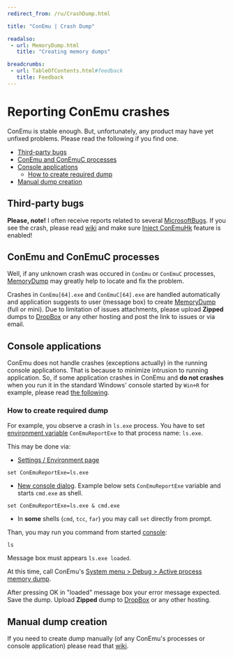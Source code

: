 ```yaml
---
redirect_from: /ru/CrashDump.html

title: "ConEmu | Crash Dump"

readalso:
 - url: MemoryDump.html
   title: "Creating memory dumps"

breadcrumbs:
 - url: TableOfContents.html#feedback
   title: Feedback
---
```


# Reporting ConEmu crashes

ConEmu is stable enough.
But, unfortunately, any product may have yet unfixed problems.
Please read the following if you find one.

* [Third-party bugs](#third-party-bugs)
* [ConEmu and ConEmuC processes](#conemu-processes)
* [Console applications](#console-applications)
  * [How to create required dump](#How_to_create_required_dump)
* [Manual dump creation](#manual-dumps)


<h2 id="third-party-bugs"> Third-party bugs </h2>

**Please, note!** I often receive reports related to several
[MicrosoftBugs](MicrosoftBugs.html).
If you see the crash, please read [wiki](MicrosoftBugs.html)
and make sure [Inject ConEmuHk](ConEmuHk.html) feature is enabled!


<h2 id="conemu-processes"> ConEmu and ConEmuC processes </h2>

Well, if any unknown crash was occured in `ConEmu` or `ConEmuC` processes,
[MemoryDump](MemoryDump.html) may greatly help to locate and fix the problem.

Crashes in `ConEmu[64].exe` and `ConEmuC[64].exe` are handled automatically
and application suggests to user (message box) to create
[MemoryDump](MemoryDump.html) (full or mini).
Due to limitation of issues attachments, please upload **Zipped** dumps to
[DropBox](DropBox.html) or any other hosting and post the link
to issues or via email.


<h2 id="console-applications"> Console applications </h2>

ConEmu does not handle crashes (exceptions actually) in the running console applications.
That is because to minimize intrusion to running application.
So, if some application crashes in ConEmu and **do not crashes** when you run it
in the standard Windows' console started by `Win+R` for example, please read
[the following](#How_to_create_required_dump).


<h3 id="How_to_create_required_dump"> How to create required dump </h3>

For example, you observe a crash in `ls.exe` process.
You have to set [environment variable](ConEmuEnvironment.html#Debug_purposed_variables)
`ConEmuReportExe` to that process name: `ls.exe`.

This may be done via:

* [Settings / Environment page](SettingsEnvironment.html)
~~~
set ConEmuReportExe=ls.exe
~~~
* [New console dialog](NewConsole.html). Example below sets `ConEmuReportExe` variable and starts `cmd.exe` as shell.
~~~
set ConEmuReportExe=ls.exe & cmd.exe
~~~
* In **some** shells (`cmd`, `tcc`, `far`) you may call `set` directly from prompt.

Than, you may run you command from started [console](VirtualConsole.html):

~~~
ls
~~~

Message box must appears `ls.exe loaded`.

At this time, call ConEmu's
[System menu  > Debug > Active process memory dump](SystemMenu.html).

After pressing OK in "loaded" message box your error message expected.
Save the dump.
Upload **Zipped** dump to [DropBox](DropBox.html) or any other hosting.


<h2 id="manual-dumps"> Manual dump creation </h2>

If you need to create dump manually (of any ConEmu's processes or console application)
please read that [wiki](MemoryDump.html).
